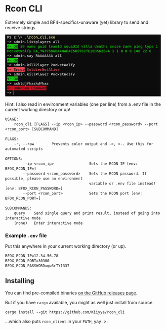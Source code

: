 # Rcon CLI

Extremely simple and BF4-specifics-unaware (yet) library to send and receive strings.

![Example Usage](./.github/rcon_cli_example_usage.png)

Hint: I also read in environment
variables (one per line) from a .env file in the current working directory or up!

```
USAGE:
    rcon_cli [FLAGS] --ip <rcon_ip> --password <rcon_password> --port <rcon_port> [SUBCOMMAND]

FLAGS:
    -r, --raw        Prevents color output and ->, <-. Use this for automated scripts

OPTIONS:
        --ip <rcon_ip>                Sets the RCON IP [env: BFOX_RCON_IP=]
        --password <rcon_password>    Sets the RCON password. If possible, please use an environment
                                      variable or .env file instead! [env: BFOX_RCON_PASSWORD=]
        --port <rcon_port>            Sets the RCON port [env: BFOX_RCON_PORT=]

SUBCOMMANDS:
    query    Send single query and print result, instead of going into interactive mode
    (none)   Enter interactive mode
```

### Example `.env` file
Put this anywhere in your current working directory (or up).
```
BFOX_RCON_IP=12.34.56.78
BFOX_RCON_PORT=30300
BFOX_RCON_PASSWORD=qw3rTY1337
```

## Installing
You can find pre-compiled binaries [on the GitHub releases page](https://github.com/Kiiyya/rcon_cli/releases/).

But if you have `cargo` available, you might as well just install from source:
```
cargo install --git https://github.com/Kiiyya/rcon_cli
```
...which also puts `rcon_client` in your `PATH`, yay :>.
